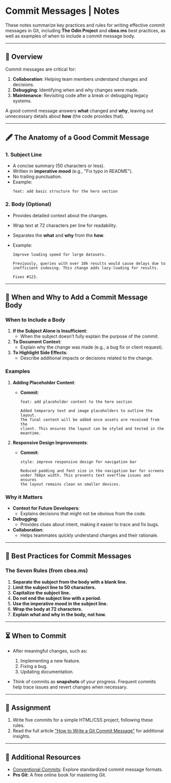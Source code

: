 # Commit Messages | Notes

These notes summarize key practices and rules for writing effective commit messages in Git, including **The Odin Project** and **cbea.ms** best practices, as well as examples of when to include a commit message body.

---

## 📜 Overview

Commit messages are critical for:

1. **Collaboration**: Helping team members understand changes and decisions.
2. **Debugging**: Identifying when and why changes were made.
3. **Maintenance**: Revisiting code after a break or debugging legacy systems.

A good commit message answers **what** changed and **why**, leaving out unnecessary details about **how** (the code provides that).

---

## 🖋️ The Anatomy of a Good Commit Message

### 1. Subject Line

- A concise summary (50 characters or less).
- Written in **imperative mood** (e.g., "Fix typo in README").
- No trailing punctuation.
- Example:
  ```plaintext
  feat: add basic structure for the hero section
  ```

### 2. Body (Optional)

- Provides detailed context about the changes.
- Wrap text at 72 characters per line for readability.
- Separates the **what** and **why** from the **how**.
- Example:

  ```
  Improve loading speed for large datasets.

  Previously, queries with over 10k results would cause delays due to
  inefficient indexing. This change adds lazy-loading for results.

  Fixes #123.
  ```

---

## 🔑 When and Why to Add a Commit Message Body

### When to Include a Body

1. **If the Subject Alone is Insufficient**:
   - When the subject doesn’t fully explain the purpose of the commit.
2. **To Document Context**:
   - Explain why the change was made (e.g., a bug fix or client request).
3. **To Highlight Side Effects**:
   - Describe additional impacts or decisions related to the change.

### Examples

1. **Adding Placeholder Content**:

   - **Commit**:

     ```plaintext
     feat: add placeholder content to the hero section

     Added temporary text and image placeholders to outline the layout.
     The final content will be added once assets are received from the
     client. This ensures the layout can be styled and tested in the meantime.
     ```

2. **Responsive Design Improvements**:

   - **Commit**:

     ```plaintext
     style: improve responsive design for navigation bar

     Reduced padding and font size in the navigation bar for screens
     under 768px width. This prevents text overflow issues and ensures
     the layout remains clean on smaller devices.
     ```

### Why it Matters

- **Context for Future Developers**:
  - Explains decisions that might not be obvious from the code.
- **Debugging**:
  - Provides clues about intent, making it easier to trace and fix bugs.
- **Collaboration**:
  - Helps teammates quickly understand changes and their rationale.

---

## 🔑 Best Practices for Commit Messages

### The Seven Rules (from cbea.ms)

1. **Separate the subject from the body with a blank line.**
2. **Limit the subject line to 50 characters.**
3. **Capitalize the subject line.**
4. **Do not end the subject line with a period.**
5. **Use the imperative mood in the subject line.**
6. **Wrap the body at 72 characters.**
7. **Explain what and why in the body, not how.**

---

## ⏳ When to Commit

- After meaningful changes, such as:

  1. Implementing a new feature.
  2. Fixing a bug.
  3. Updating documentation.

- Think of commits as **snapshots** of your progress. Frequent commits help trace issues and revert changes when necessary.

---

## 🎯 Assignment

1. Write five commits for a simple HTML/CSS project, following these rules.
2. Read the full article ["How to Write a Git Commit Message"](https://cbea.ms/git-commit/) for additional insights.

---

## 📖 Additional Resources

- [Conventional Commits](https://www.conventionalcommits.org/): Explore standardized commit message formats.
- **Pro Git**: A free online book for mastering Git.
